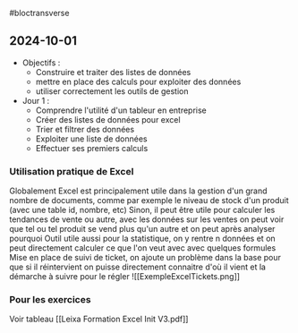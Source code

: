 #bloctransverse
## 2024-10-01
* Objectifs : 
	* Construire et traiter des listes de données
	* mettre en place des calculs pour exploiter des données
	* utiliser correctement les outils de gestion
* Jour 1 : 
	* Comprendre l'utilité d'un tableur en entreprise
	* Créer des listes de données pour excel 
	* Trier et filtrer des données
	* Exploiter une liste de données
	* Effectuer ses premiers calculs

### Utilisation pratique de Excel
Globalement Excel est principalement utile dans la gestion d'un grand nombre de documents, comme par exemple le niveau de stock d'un produit (avec une table id, nombre, etc)
Sinon, il peut être utile pour calculer les tendances de vente ou autre, avec les données sur les ventes on peut voir que tel ou tel produit se vend plus qu'un autre et on peut après analyser pourquoi
Outil utile aussi pour la statistique, on y rentre n données et on peut directement calculer ce que l'on veut avec avec quelques formules 
Mise en place de suivi de ticket, on ajoute un problème dans la base pour que si il réintervient on puisse directement connaitre d'où il vient et la démarche à suivre pour le régler
![[ExempleExcelTickets.png]]

### Pour les exercices 
Voir tableau [[Leixa Formation Excel Init V3.pdf]]

